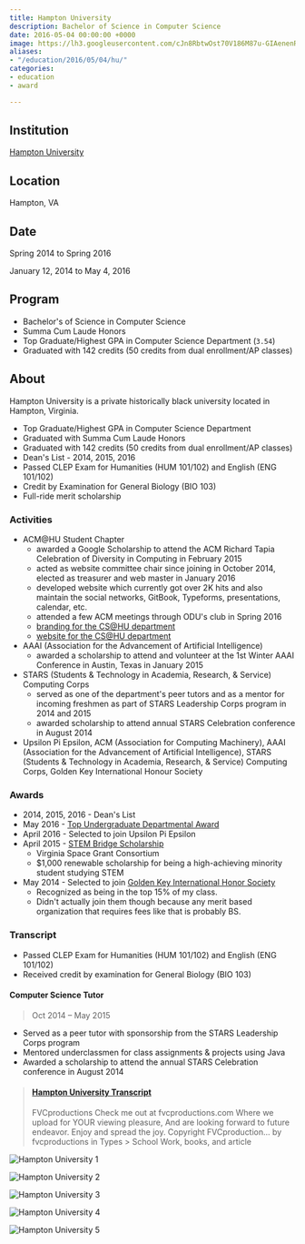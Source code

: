 ```yaml
---
title: Hampton University
description: Bachelor of Science in Computer Science
date: 2016-05-04 00:00:00 +0000
image: https://lh3.googleusercontent.com/cJn8RbtwOst70V186M87u-GIAenenRHOloJ_ImJ8wb3mK0duXCZHOCmvANnV9_TDCmBqWW0Xcnk6T398UIChUaEnQ5s6Jvsz8uIMNpc-VTV1ET5eDbSLaSPe3IhAfnxpUP76UAY9qhc2QBobGIs01V7boFrrhxDZxxwcekGvMWU0UKWBMpnNiKUUHDB7Iz4PqBi3CBqOQOVR2MHfgUY6zZAeW_mOWGOVq7Zl_TxeBFaVVHN-eowNOCUrnADTclEnsiZA2QYfsUnjKHhzIt8SRcDqarOH8NYrYsZyNma1CKZ_LuZUjKGROy2J-BEMv12Zcq5-X6BneQdsEJvzggw4f5LnPBcPulE_YkqFFApuHc9p55i3K6XyvEpSjWHoJpAR1JzvlIaCZzzxgoYe6rYxpixzOk_1_6S2TIrq8VfY_F0UsCnn6C_KlcAQV-K9id2HRHimB99FBuOLRAYzOVeDHjAa860TgKfxnESY9qx0bQkmKpgWAElZiY8HcgOtt-KdEB5tVGNcghej2-oX5Y8aLFPxrCQcQ7JWT-mso23m2VibCETmb6f9WxWzS7brJTwcJ3IB4Rpe_u3zscBWh6yAupey_y8Q1BdnB88MuaO08XsL5dFLCP--NNw3hBvPmXIg=w926-h693-no
aliases:
- "/education/2016/05/04/hu/"
categories:
- education
- award

---
```

## Institution

[Hampton University](https://hamptonu.edu "Hampton University")

## Location

Hampton, VA

## Date

Spring 2014 to Spring 2016

January 12, 2014 to May 4, 2016

## Program

* Bachelor's of Science in Computer Science
* Summa Cum Laude Honors
* Top Graduate/Highest GPA in Computer Science Department (`3.54`)
* Graduated with 142 credits (50 credits from dual enrollment/AP classes)

## About

Hampton University is a private historically black university located in Hampton, Virginia.

* Top Graduate/Highest GPA in Computer Science Department
* Graduated with Summa Cum Laude Honors
* Graduated with 142 credits (50 credits from dual enrollment/AP classes)
* Dean's List - 2014, 2015, 2016
* Passed CLEP Exam for Humanities (HUM 101/102) and English (ENG 101/102)
* Credit by Examination for General Biology (BIO 103)
* Full-ride merit scholarship

### Activities

* ACM@HU Student Chapter
  * awarded a Google Scholarship to attend the ACM Richard Tapia Celebration of Diversity in Computing in February 2015
  * acted as website committee chair since joining in October 2014, elected as treasurer and web master in January 2016
  * developed website which currently got over 2K hits and also maintain the social networks, GitBook, Typeforms, presentations, calendar, etc.
  * attended a few ACM meetings through ODU's club in Spring 2016
  * [branding for the CS@HU department](https://fvcproductions.com/portfolio/cshu-branding)
  * [website for the CS@HU department](https://huacm.wordpress.com)
* AAAI (Association for the Advancement of Artificial Intelligence)
  * awarded a scholarship to attend and volunteer at the 1st Winter AAAI Conference in Austin, Texas in January 2015
* STARS (Students & Technology in Academia, Research, & Service) Computing Corps
  * served as one of the department's peer tutors and as a mentor for incoming freshmen as part of STARS Leadership Corps program in 2014 and 2015
  * awarded scholarship to attend annual STARS Celebration conference in August 2014
* Upsilon Pi Epsilon, ACM (Association for Computing Machinery), AAAI (Association for the Advancement of Artificial Intelligence), STARS (Students & Technology in Academia, Research, & Service) Computing Corps, Golden Key International Honour Society

### Awards

* 2014, 2015, 2016 - Dean's List
* May 2016 - [Top Undergraduate Departmental Award](https://www.facebook.com/CSHamptonU/photos/a.1125124277538340.1073741838.797634530287318/1125124377538330/?type=3&theater)
* April 2016 - Selected to join Upsilon Pi Epsilon
* April 2015 - [STEM Bridge Scholarship](https://vsgc.odu.edu/awardees/20142015/)
  * Virginia Space Grant Consortium
  * $1,000 renewable scholarship for being a high-achieving minority student
    studying STEM
* May 2014 - Selected to join [Golden Key International Honor Society](https://goldenkey.org/)
  * Recognized as being in the top 15% of my class.
  * Didn't actually join them though because any merit based organization that requires fees like that is probably BS.

### Transcript

* Passed CLEP Exam for Humanities (HUM 101/102) and English (ENG 101/102)
* Received credit by examination for General Biology (BIO 103)

#### Computer Science Tutor

> Oct 2014 – May 2015

- Served as a peer tutor with sponsorship from the STARS Leadership Corps program  
- Mentored underclassmen for class assignments & projects using Java  
- Awarded a scholarship to attend the annual STARS Celebration conference in August 2014

<blockquote class="embedly-card"><h4><a href="https://www.scribd.com/document/315207507/Hampton-University-Transcript">Hampton University Transcript</a></h4><p>FVCproductions Check me out at fvcproductions.com Where we upload for YOUR viewing pleasure, And are looking forward to future endeavor. Enjoy and spread the joy. Copyright FVCproduction... by fvcproductions in Types > School Work, books, and article</p></blockquote>
<script async src="//cdn.embedly.com/widgets/platform.js" charset="UTF-8"></script>

![Hampton University 1](https://lh3.googleusercontent.com/6LDnp-B77A6RBEd6zpmD7rhA6uQo-vKlvokDVOfMtU90Fb2i2hWNjVK5DqrUZLtcbfX8KYupfxm9YMDBL-2leCQCYbEC1brFnZrMlwWZe_vJ-TjWCSgkXHZgi98CB6unTrwfKDmwbfKrpE2kgVaIbY252Ru5Vj4pvp3dXhuqOcv49nqWJizteOkyUlnkkz0ecS9iy9CpJuvr8jPjvRCAOqHp3x15mA_9BPB__bY0TDPWgWPSH70SdZyyRGVpgaE7FtCbnJ5A9RAajRITuc-0snI5aFglrrE_FFVVnuPHJkRPRenAXfdldbg_5h5zQEcsY3RTSMDlSB_shBjboPA7E24-PFem4yL2hcX-o4wdPv6fA64jg0g_ZBYBB6PwInvtufv4nm36KSvBf2n-Imfd7yEhT9cAKZrF4y8Zh0EYCi7qLxITMXA_2vIycwVTvI4Fiyf3SNsQCggRMCEiElrlH_XR-C5wvmPR5YmCKkgNe5z7Z3oO7EdY11n1qLIjtrPQrMpC-eT1RMCSnJIuo38l_vjLODq_WD4I4e1vh5fvAAmOa4SxBotGAYV20rfXaoRtZxDPmtyqDdSBStfRWvIVwF64KjA1DhkFfm83RCjxLDuLqhh1S9fxvSGtJEMQAk1G=w926-h693-no)

![Hampton University 2](https://lh3.googleusercontent.com/1LfBOtO78ndQAYuLTmUaKarHcb2lZNnTA9PpMNvTEYOIb8YAKt_2xfP5ApeQnwnPBqnADQN6s-QzYZG_jbi2kbP69SsHoRaZoeB9EA1ukuq_ZV2l9AHKIc4-IwuyHzG49UuCTSitOOMU_-SfVq5m1-bEFvaYuxvAvypikbWZNFjrXGCVkF6q8S3U_8l6C1r9XXD8sSX20APqs9EeCmLPOZPS7Tza0_jkf2sVxygOTJTSVUGUMxWfoKU7gvDOiTZFZwR0qAgn58-Q9igHqJ8MNfdUZFPt7H9K7jevRCJaKnviCmRALsUlhZlFkppXbLKey1ADLXU9I9li03wdAVxKz6vPyGkI_RF4uY65_c7iyzm1MkKvyYEdWrG71SiUUAgJx5T6V7Y9hi3IZcJbvG9BdpKfPJl3S55tuzYwqRn56KZ98oYK17fYD4MVSB0v96pGv-VW1_4vOUE6LY4lrwBciyh8MJFs21aySKNEHe29fAs-RgIpIxgkwHonNSUCHfkIoOGclaxmJhBQ9imCr31uQhd0tRGdB0i9ZjKREAhh92imfd6tGSk8x-GstbLxkHPrYtQzCxCU5O-jdLWSBlvsPwKNENGuSPDohfRdkeItZ0VraX-6tDQAD_DEOP8xYPUN=w1292-h969-no)

![Hampton University 3](https://lh3.googleusercontent.com/npfMaecMZA1TAQLYZ2bQw43WIuH4WPuPcrqYSFgKGJupkglbc7oGdXuOi9eTDb-W2h8TITEVTNuwzlSrcRFQuT2xStZD5j9psTzQhWtY9joEaXC3QeWbm_vsZPhvB6mBaNoueO_mk7fAiClvPUWQPyz7q5pC1lksPrKxMJWFjlJw6Tq3wpo-KYaXeetrVB4SPgmkGjEBudaU3BFX2QmSArJ5QSUzqOoTIMYFo4bwzeMPTCBMlzuVhEPCqw7fOJpgUNuvuSD59VXm1f80SuJfyyZRe-cyNhvypRiqTf48QyIxbERbhh5gaXU6QLAySOwpLGtacTcYYMGOF5gPYw6LMEkXToryTGLUKBHzFKtfwy4YwI2BGWESrCerwP5iptw98lfrUR1RPHmwcpoUuHCZyWWoXd-GssYX_kUqI_ehWSdfJhV0HbkSLS19GQ-x3nVbnlqEO4SGQwmQ8Iwnquwr3pdPAdEiYsS1a6ycHC7EcIaEoY7c0nei_ibId9aLzJasYQXf3tQOJ_3z9zhpHYBkTbDMZKF7wWPTJu1OTyiiYLLUd1Yl97j5vCO5g1kEqTHJkHzK9ivY9egk9rH8cyLOyB-pyXNSOUpvx-_5JsihPLN50zq_hzctg3Albh2Ai5MQ=w295-h220-no)

![Hampton University 4](https://lh3.googleusercontent.com/dKRuVHkTCZBgumTzh9-fseASMvGKDP6K1ahzmL7kV45gajPM4SyMZZOLl4KyIHMr2RHBZ5gdMIvhxsVRDNrvYptvUD7ARJ6r52PF-Hv7hz378l_h1bJJog3noNyCKrJPjrR2jfX63mgD1axzJ-KaINI5VgdddShehxJVKp5CbjVnRejvKH5tjJ5ualkqFTJwL2Y8cUstFXl2of40Bc6IgYyqhhz0_BuGV17wDmzCRsxcgMvyQqAF49-5_nAat1ktv4ViW2dp96SDKBpnY0OEEn4wk4oi_JW6z5OE9wn04wfBwzULb-Ct5nmXvhb-5Eoivxtr2HwYMoTri5tsSBfIQVBSJlN_sRxaBKThKoWqvt1JpRlmTc1CqK4HRDF5Hopcn_Nvurb6KRHpHxtiRSeXcekvCcY1AtawP2Wnfd-wmJmHKlIxzer2f998lR4Xpm3QpJgS5R8vBQTrGqnevITwvv7wSOULlMoAfy421a-On20zs0Ohx0wCP7Ee5TUbWtuhp6PxUmOv7_ljHmEAb4DKRd2lPq25ow8v8Gcnu_pjlnNu-co4RHzzMzE8Z-pl-0HjTcvqHq4fq5T55OPKHVASQU4I-jC4GRrPHyzkvobpPSNhrDg_vfWyWd6o2-cMJo_o=w293-h220-no)

![Hampton University 5](https://lh3.googleusercontent.com/xmjdMR_1qQUpyDoLyq8AmN0SASKKnKpxbUJWEcvI_nZO6uHKLPQsuWrdcRTcxkC7KA2LyHsh-eqFue5Fafj0rIMuYtuVBKWvxWfbOrYfHAXQs_lpuhhoPPqQ5f8K2B0Uw7eLU4eIPsicNWNQErwn2tlAleC_WE6Zp1zxyLgp4Ylyt8C7c4g1AaRTLqQgGBA8P4yBNauhzQq34FCGQKAJQKEsdPEAm_vbm7-uEFNHbe3gM4iZKrEaL138rPvFVMc3gM1xCVhMFvt07Jhu2Qn8LbIzcxwQ38vTxRm8or1gzus0fnxz_jNUZ6KwRFNFnrphZonsoepQKQTOKdlXl8LH-S-izCFsOg_E5xmdAR2WCOoamX_bAVoe30PHN6A9wibtlcT9sg4v_low50m4rvfz3vlmYtuti3kQHGdVunDNPsT1hcFhHnqBAbuvjgbGmiyQSHi_Indzc-MNgvR7-KVjTwE_n3VxWnZfuWq3FlgyK_MaeCK4Dr1ySXmPhSOCYk13QH-EX8JUqBKhMK6q0XZCz-JGV0J8XUxHlwH1TeWpsyqxk0rgcNKDIgL7YdcZMEMKMzciG5AgTIuS3ZJQZjM9jJ5rEsVLnlE7hEDkSinsUFlHr_h9c5byt2GcSAbwI_1z=w296-h220-no)